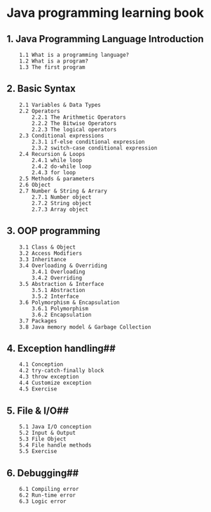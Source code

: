 # Java programming learning book #
## 1. Java Programming Language Introduction ##
		1.1 What is a programming language?
		1.2 What is a program?
		1.3 The first program
## 2. Basic Syntax ##
	 	2.1 Variables & Data Types
		2.2 Operators
			2.2.1 The Arithmetic Operators
			2.2.2 The Bitwise Operators
			2.2.3 The logical operators
		2.3 Conditional expressions 
			2.3.1 if-else conditional expression
			2.3.2 switch-case conditional expression
		2.4 Recursion & Loops
			2.4.1 while loop
			2.4.2 do-while loop
			2.4.3 for loop
		2.5 Methods & parameters
		2.6 Object
		2.7 Number & String & Arrary
			2.7.1 Number object
			2.7.2 String object
			2.7.3 Array object
## 3. OOP programming ##
		3.1 Class & Object
		3.2 Access Modifiers
		3.3 Inheritance
		3.4 Overloading & Overriding
			3.4.1 Overloading
			3.4.2 Overriding
		3.5 Abstraction & Interface
			3.5.1 Abstraction
			3.5.2 Interface
		3.6 Polymorphism & Encapsulation
			3.6.1 Polymorphism
			3.6.2 Encapsulation
		3.7 Packages
		3.8 Java memory model & Garbage Collection
## 4.  Exception handling##
		4.1 Conception
		4.2 try-catch-finally block
		4.3 throw exception
		4.4 Customize exception
		4.5 Exercise
## 5. File & I/O##
		5.1 Java I/O conception
		5.2 Input & Output
		5.3 File Object
		5.4 File handle methods
		5.5 Exercise
## 6. Debugging##
		6.1 Compiling error
		6.2 Run-time error
		6.3 Logic error